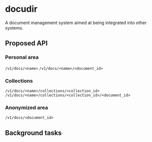 # docudir
A document management system aimed at being integrated into other systems.

## Proposed API

### Personal area
`/v1/docs/<name>`
`/v1/docs/<name>/<document_id>`

### Collections
`/v1/docs/<name>/collections/<collection_id>`
`/v1/docs/<name>/collections/<collection_id>/<document_id>`

### Anonymized area
`/v1/docs/<document_id>`

## Background tasks
